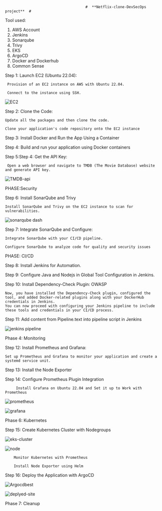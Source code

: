                                          #  **Netflix-clone-DevSecOps project**  #

Tool used:

1. AWS Account
2. Jenkins
3. Sonarqube
4. Trivy
5. EKS
6. ArgoCD
7. Docker and Dockerhub
8. Common Sense

Step 1: Launch EC2 (Ubuntu 22.04):

     Provision of an EC2 instance on AWS with Ubuntu 22.04.
     
     Connect to the instance using SSH.
     
   ![EC2](https://github.com/hijackhim/Netflix-clone-DevSecOps-project/assets/105789918/374c2f70-74e0-4191-9914-ac175b7ece07)


Step 2: Clone the Code:

    Update all the packages and then clone the code.

    Clone your application's code repository onto the EC2 instance

Step 3: Install Docker and Run the App Using a Container

Step 4: Build and run your application using Docker containers

Step 5:Step 4: Get the API Key:

     Open a web browser and navigate to TMDB (The Movie Database) website and generate API key.
     
   ![TMDB-api](https://github.com/hijackhim/Netflix-clone-DevSecOps-project/assets/105789918/d967fc5c-c999-4fd3-b3f0-ddaeb001a12e)


PHASE:Security

Step 6:    Install SonarQube and Trivy

    Install SonarQube and Trivy on the EC2 instance to scan for vulnerabilities.
    
  ![sonarqube dash](https://github.com/hijackhim/Netflix-clone-DevSecOps-project/assets/105789918/b4b09887-f568-410b-92f6-2c68546c9e4a)


Step 7: Integrate SonarQube and Configure:

    Integrate SonarQube with your CI/CD pipeline.
    
    Configure SonarQube to analyze code for quality and security issues
    
PHASE: CI/CD

Step 8: Install Jenkins for Automation.

Step 9: Configure Java and Nodejs in Global Tool Configuration in Jenkins.

Step 10: Install Dependency-Check Plugin: OWASP

    Now, you have installed the Dependency-Check plugin, configured the tool, and added Docker-related plugins along with your DockerHub credentials in Jenkins. 
    You can now proceed with configuring your Jenkins pipeline to include these tools and credentials in your CI/CD process.

Step 11: Add content from Pipeline.text into pipeline script in Jenkins

  ![jenkins pipeline](https://github.com/hijackhim/Netflix-clone-DevSecOps-project/assets/105789918/d9b95dcd-3fdc-47fc-be62-b6586469fa24)


Phase 4: Monitoring

Step 12: Install Prometheus and Grafana:

    Set up Prometheus and Grafana to monitor your application and create a systemd service unit.

Step 13: Install the Node Exporter

Step 14: Configure Prometheus Plugin Integration

         Install Grafana on Ubuntu 22.04 and Set it up to Work with Prometheus
         
   ![prometheus](https://github.com/hijackhim/Netflix-clone-DevSecOps-project/assets/105789918/10b76eb7-568b-4624-8c92-897b5fe75ca4)
         
  ![grafana](https://github.com/hijackhim/Netflix-clone-DevSecOps-project/assets/105789918/b3e92aff-5716-49df-82b3-9513c633c5ba)


         
Phase 6: Kubernetes

Step 15: Create Kubernetes Cluster with Nodegroups

  ![eks-cluster](https://github.com/hijackhim/Netflix-clone-DevSecOps-project/assets/105789918/3a0f1bb2-a884-42c8-b939-c635097f4594)
         
  ![node](https://github.com/hijackhim/Netflix-clone-DevSecOps-project/assets/105789918/68047b6a-193d-45a8-9c5a-b106ce26ff3c)


        Monitor Kubernetes with Prometheus

        Install Node Exporter using Helm

Step 16: Deploy the Application with ArgoCD

   ![Argocdbest](https://github.com/hijackhim/Netflix-clone-DevSecOps-project/assets/105789918/3a5a9c9d-8232-4466-be70-352ef4354b71)
         
  ![deplyed-site](https://github.com/hijackhim/Netflix-clone-DevSecOps-project/assets/105789918/15cc9f3a-bbea-4a6c-bbdb-85bf4349be0d)




Phase 7: Cleanup
        
       
